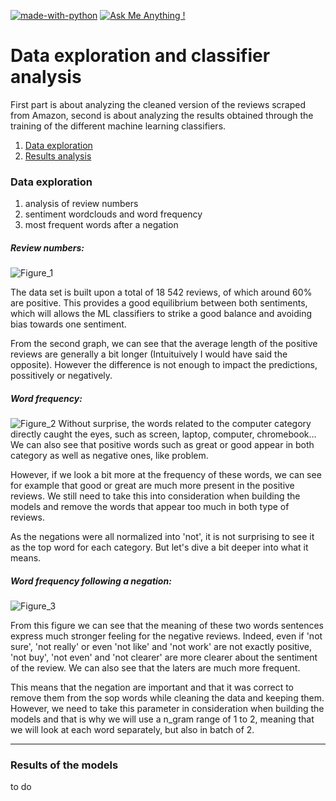 [![made-with-python](https://img.shields.io/badge/Made%20with-Python-1f425f.svg)](https://www.python.org/)
[![Ask Me Anything !](https://img.shields.io/badge/Ask%20me-anything-1abc9c.svg)](mailto:merlet.pierre@outlook.com)

# Data exploration and classifier analysis

First part is about analyzing the cleaned version of the reviews scraped from Amazon, second is about analyzing the 
results obtained through the training of the different machine learning classifiers.

1. [Data exploration](https://github.com/PierreMrt/Amazon_sentiment_analysis/tree/main/analysis_and_visualization#data-exploration)
2. [Results analysis](https://github.com/PierreMrt/Amazon_sentiment_analysis/tree/main/analysis_and_visualization#results-of-the-models)

### Data exploration
1. analysis of review numbers
2. sentiment wordclouds and word frequency
3. most frequent words after a negation 

##### Review numbers:
![Figure_1](https://user-images.githubusercontent.com/69766734/106306773-c9fa3d00-625e-11eb-9751-4cdf769f440a.png)

The data set is built upon a total of 18 542 reviews, of which around 60% are positive. This provides a good equilibrium between both sentiments, which will allows the ML classifiers to strike a good balance and avoiding bias towards one sentiment.

From the second graph, we can see that the average length of the positive reviews are generally a bit longer (Intuituively I would have said the opposite). However the difference is not enough to impact the predictions, possitively or negatively. 

##### Word frequency:
![Figure_2](https://user-images.githubusercontent.com/69766734/106306767-c8c91000-625e-11eb-9170-137db61347d2.png)
Without surprise, the words related to the computer category directly caught the eyes, such as screen, laptop, computer, chromebook... We can also see that positive words such as great or good appear in both category as well as negative ones, like problem.

However, if we look a bit more at the frequency of these words, we can see for example that good or great are much more present in the positive reviews. We still need to take this into consideration when building the models and remove the words that appear too much in both type of reviews.

As the negations were all normalized into 'not', it is not surprising to see it as the top word for each category. But let's dive a bit deeper into what it means.

##### Word frequency following a negation:
![Figure_3](https://user-images.githubusercontent.com/69766734/106306772-c9fa3d00-625e-11eb-8c20-52435331acf7.png)

From this figure we can see that the meaning of these two words sentences express much stronger feeling for the negative reviews. Indeed, even if 'not sure', 'not really' or even 'not like' and 'not work' are not exactly positive, 'not buy', 'not even' and 'not clearer' are more clearer about the sentiment of the review. We can also see that the laters are much  more frequent.

This means that the negation are important and that it was correct to remove them from the sop words while cleaning the data and keeping them. However, we need to take this parameter in consideration when building the models and that is why we will use a n_gram range of 1 to 2, meaning that we will look at each word separately, but also in batch of 2.

___________________

### Results of the models

to do




